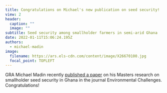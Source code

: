 ```yaml
---
title: Congratulations on Michael's new publication on seed security!
view: 2
header:
  caption: ""
  image: ""
subtitle: Seed security among smallholder farmers in semi-arid Ghana
date: 2022-01-11T15:06:24.195Z
authors:
  - michael-madin
image:
  filename: https://ars.els-cdn.com/content/image/X26670100.jpg
  focal_point: TOPLEFT
---
```

GRA Michael Madin recently [published a paper](https://www.sciencedirect.com/science/article/pii/S2667010021004121?via%3Dihub) on his Masters research on smallholder seed security in Ghana in the journal Environmental Challenges. Congratulations!